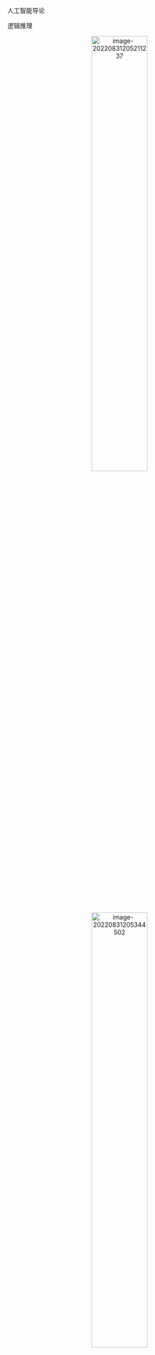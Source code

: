 人工智能导论

逻辑推理

<p align="center"><img alt="image-20220831205211237" height="50%" src="https://raw.githubusercontent.com/Lunaticsky-tql/my_picbed/main/%E4%BA%BA%E5%B7%A5%E6%99%BA%E8%83%BD%E5%AF%BC%E8%AE%BA/20220916221103884501_923_image-20220831205211237.png" width="50%"/></p>
<p align="center"><img alt="image-20220831205344502" height="50%" src="https://raw.githubusercontent.com/Lunaticsky-tql/my_picbed/main/%E4%BA%BA%E5%B7%A5%E6%99%BA%E8%83%BD%E5%AF%BC%E8%AE%BA/20220916221111633086_904_image-20220831205344502.png" width="50%"/></p>
<p align="center"><img alt="image-20220831205448441" height="50%" src="https://raw.githubusercontent.com/Lunaticsky-tql/my_picbed/main/%E4%BA%BA%E5%B7%A5%E6%99%BA%E8%83%BD%E5%AF%BC%E8%AE%BA/20220916221120315099_386_image-20220831205448441.png" width="50%"/></p>

任意对析取，存在对合取都是蕴含关系，分开的条件强于合起来的（举个例子就明白了）

![image-20220831210345470](https://raw.githubusercontent.com/Lunaticsky-tql/my_picbed/main/%E4%BA%BA%E5%B7%A5%E6%99%BA%E8%83%BD%E5%AF%BC%E8%AE%BA/20220916221127063207_401_image-20220831210345470.png)

<p align="center"><img alt="image-20220831210404798" height="50%" src="https://raw.githubusercontent.com/Lunaticsky-tql/my_picbed/main/%E4%BA%BA%E5%B7%A5%E6%99%BA%E8%83%BD%E5%AF%BC%E8%AE%BA/20220916221128281126_946_image-20220831210404798.png" width="50%"/></p>

只与新加入的直接相关

<p align="center"><img alt="image-20220831211022710" height="50%" src="https://raw.githubusercontent.com/Lunaticsky-tql/my_picbed/main/%E4%BA%BA%E5%B7%A5%E6%99%BA%E8%83%BD%E5%AF%BC%E8%AE%BA/20220916221129758335_145_image-20220831211022710.png" width="50%"/></p>
<p align="center"><img alt="image-20220831211029655" height="50%" src="https://raw.githubusercontent.com/Lunaticsky-tql/my_picbed/main/%E4%BA%BA%E5%B7%A5%E6%99%BA%E8%83%BD%E5%AF%BC%E8%AE%BA/20220916221130984768_647_image-20220831211029655.png" width="50%"/></p>
<p align="center"><img alt="image-20220831211350521" height="50%" src="https://raw.githubusercontent.com/Lunaticsky-tql/my_picbed/main/%E4%BA%BA%E5%B7%A5%E6%99%BA%E8%83%BD%E5%AF%BC%E8%AE%BA/20220916221132416550_481_image-20220831211350521.png" width="50%"/></p>

因果分析三层次：关联，介入，反事实

因果图三种形式：链，分连，汇连（chain，fork，collider)

![image-20220831212134887](https://raw.githubusercontent.com/Lunaticsky-tql/my_picbed/main/%E4%BA%BA%E5%B7%A5%E6%99%BA%E8%83%BD%E5%AF%BC%E8%AE%BA/20220916221134366409_448_image-20220831212134887.png)

做法：联合概率分布由每个节点与其父节点之间的条件概率得出。根节点是外生变量，其他的是内生

---



<p align="center"><img alt="image-20220831212713182" height="50%" src="https://raw.githubusercontent.com/Lunaticsky-tql/my_picbed/main/%E4%BA%BA%E5%B7%A5%E6%99%BA%E8%83%BD%E5%AF%BC%E8%AE%BA/20220916221135899101_136_image-20220831212713182.png" width="50%"/></p>

深搜可能会陷入无限循环

<p align="center"><img alt="image-20220831213452142" height="50%" src="https://raw.githubusercontent.com/Lunaticsky-tql/my_picbed/main/%E4%BA%BA%E5%B7%A5%E6%99%BA%E8%83%BD%E5%AF%BC%E8%AE%BA/20220916221137133557_194_image-20220831213452142.png" width="50%"/></p>
<p align="center"><img alt="image-20220831213527818" height="50%" src="https://raw.githubusercontent.com/Lunaticsky-tql/my_picbed/main/%E4%BA%BA%E5%B7%A5%E6%99%BA%E8%83%BD%E5%AF%BC%E8%AE%BA/20220916221139012135_477_image-20220831213527818.png" width="50%"/></p>
<p align="center"><img alt="image-20220831213624058" height="50%" src="https://raw.githubusercontent.com/Lunaticsky-tql/my_picbed/main/%E4%BA%BA%E5%B7%A5%E6%99%BA%E8%83%BD%E5%AF%BC%E8%AE%BA/20220916221140593318_530_image-20220831213624058.png" width="50%"/></p>

有环路的图会使贪婪最佳优先算法不完备。

判断：启发函数满足可容性则一定能保证算法最优性x

树搜索是这样法，图不一定

判断：启发函数恒为0一定满足可容性x

启发函数不一定要是正数。

满足一致性可保证A*搜索算法最优

启发函数不会过高估计从当前节点到目标结点之间的实际代价。x

满足可容性的启发函数才有这样的性质。



MinMax的适用条件：两人博弈，信息透明，零和博弈

<p align="center"><img alt="image-20220831215141822" height="50%" src="https://raw.githubusercontent.com/Lunaticsky-tql/my_picbed/main/%E4%BA%BA%E5%B7%A5%E6%99%BA%E8%83%BD%E5%AF%BC%E8%AE%BA/20220916221142369023_436_image-20220831215141822.png" width="50%"/></p>

注意，没有规定必须要公平。D违反了零和博弈

<p align="center"><img alt="image-20220831220640110" height="50%" src="https://raw.githubusercontent.com/Lunaticsky-tql/my_picbed/main/%E4%BA%BA%E5%B7%A5%E6%99%BA%E8%83%BD%E5%AF%BC%E8%AE%BA/20220916221144124086_686_image-20220831220640110.png" width="50%"/></p>

![image-20220831220659274](https://raw.githubusercontent.com/Lunaticsky-tql/my_picbed/main/%E4%BA%BA%E5%B7%A5%E6%99%BA%E8%83%BD%E5%AF%BC%E8%AE%BA/20220916221145565187_669_image-20220831220659274.png)

这个做法是不对的，根据课本上的过程，A*算法会考虑所有可达的评价函数，每次从边缘集合拓展的节点并非总是当前节点的后继节点。fn评价函数是唯一标准如果发现有更小的，会倒回去。

<p align="center"><img alt="image-20220831220818630" height="50%" src="https://raw.githubusercontent.com/Lunaticsky-tql/my_picbed/main/%E4%BA%BA%E5%B7%A5%E6%99%BA%E8%83%BD%E5%AF%BC%E8%AE%BA/20220916221146871853_388_image-20220831220818630.png" width="50%"/></p>

而且贪婪最佳优先搜索也是启发式算法，优先选择启发函数最小的后继节点拓展。

<p align="center"><img alt="image-20220831222502968" height="50%" src="https://raw.githubusercontent.com/Lunaticsky-tql/my_picbed/main/%E4%BA%BA%E5%B7%A5%E6%99%BA%E8%83%BD%E5%AF%BC%E8%AE%BA/20220916221148285550_794_image-20220831222502968.png" width="50%"/></p>
<p align="center"><img alt="image-20220831222848019" height="50%" src="https://raw.githubusercontent.com/Lunaticsky-tql/my_picbed/main/%E4%BA%BA%E5%B7%A5%E6%99%BA%E8%83%BD%E5%AF%BC%E8%AE%BA/20220916221149618933_986_image-20220831222848019.png" width="50%"/></p>

![image-20220831223950629](https://raw.githubusercontent.com/Lunaticsky-tql/my_picbed/main/%E4%BA%BA%E5%B7%A5%E6%99%BA%E8%83%BD%E5%AF%BC%E8%AE%BA/20220916221152879301_392_image-20220831223950629.png)

![image-20220831223959591](https://raw.githubusercontent.com/Lunaticsky-tql/my_picbed/main/%E4%BA%BA%E5%B7%A5%E6%99%BA%E8%83%BD%E5%AF%BC%E8%AE%BA/20220916221155537145_635_image-20220831223959591.png)

记住蒙特卡洛树UCB的公式，明白反向传播的过程。
$$
U C B=\bar{X}_j+C \times \sqrt{\frac{2 \ln n}{n_j}}
$$
**上限置信区间** **(Upper Confidence Bound, UCB)**

---

监督学习中经验风险和期望风险的概念

![image-20220831224734326](https://raw.githubusercontent.com/Lunaticsky-tql/my_picbed/main/%E4%BA%BA%E5%B7%A5%E6%99%BA%E8%83%BD%E5%AF%BC%E8%AE%BA/20220916221157700882_480_image-20220831224734326.png)

<p align="center"><img alt="image-20220831224903093" height="50%" src="https://raw.githubusercontent.com/Lunaticsky-tql/my_picbed/main/%E4%BA%BA%E5%B7%A5%E6%99%BA%E8%83%BD%E5%AF%BC%E8%AE%BA/20220916221159350035_550_image-20220831224903093.png" width="50%"/></p>

![image-20220831224941130](https://raw.githubusercontent.com/Lunaticsky-tql/my_picbed/main/%E4%BA%BA%E5%B7%A5%E6%99%BA%E8%83%BD%E5%AF%BC%E8%AE%BA/20220916221201393460_662_image-20220831224941130.png)<p align="center"><img alt="image-20220831224941224" height="50%" src="https://raw.githubusercontent.com/Lunaticsky-tql/my_picbed/main/%E4%BA%BA%E5%B7%A5%E6%99%BA%E8%83%BD%E5%AF%BC%E8%AE%BA/20220916221201393460_662_image-20220831224941130.png" width="50%"/></p>

​    常用的正则项方法包括L1正则项和L2正则项：其中L1使权重稀疏，L2使权重平滑。一句话总结就是：L1会趋向于产生少量的特征，而其他的特征都是0，而L2会选择更多的特征，这些特征都会接近于0。

怎么记：1比2小，生成的特征少

<p align="center"><img alt="image-20220831225522763" height="50%" src="https://raw.githubusercontent.com/Lunaticsky-tql/my_picbed/main/%E4%BA%BA%E5%B7%A5%E6%99%BA%E8%83%BD%E5%AF%BC%E8%AE%BA/20220916221204366868_381_image-20220831225522763.png" width="50%"/></p>
<p align="center"><img alt="image-20220831225535198" height="50%" src="https://raw.githubusercontent.com/Lunaticsky-tql/my_picbed/main/%E4%BA%BA%E5%B7%A5%E6%99%BA%E8%83%BD%E5%AF%BC%E8%AE%BA/20220916221206081717_192_image-20220831225535198.png" width="50%"/></p>

考法：判断哪些算法是判别模型，哪些是生成模型。大部分典型机器学习算法都是判别模型。贝叶斯方法，隐马科代夫链式生成模型



<p align="center"><img alt="image-20220831230142515" height="50%" src="https://raw.githubusercontent.com/Lunaticsky-tql/my_picbed/main/%E4%BA%BA%E5%B7%A5%E6%99%BA%E8%83%BD%E5%AF%BC%E8%AE%BA/20220916221207951204_832_image-20220831230142515.png" width="50%"/></p>

信息熵小，信息稳定，单一，纯度高；信息熵大，信息不稳定，纯度低。

<p align="center"><img alt="image-20220831230645025" height="50%" src="https://raw.githubusercontent.com/Lunaticsky-tql/my_picbed/main/%E4%BA%BA%E5%B7%A5%E6%99%BA%E8%83%BD%E5%AF%BC%E8%AE%BA/20220916221209692239_698_image-20220831230645025.png" width="50%"/></p>

决策树是在干什么呢？选择最佳属性对样本进行划分，得到最大的“纯度”

同时注意决策树是有监督学习。

**线性区别分析** **(**linear discriminant analysis, LDA**)**

线性判别分析的核心：类内方差小，类间间隔大。“君子和而不同，小人同而不和”，是一种降为方法

#请判断下面说法是否正确： 线性判别分析是在最大化类间方差和类内方差的比值(√)

#在一个监督学习任务中，每个数据样本有 4个属性和一个类别标签，每种属性分别有3、
2、2和2种可能的取值，类别标签有3种不同的取值。请问可能有多少种不同的样本？（注意，并不是在某个数据集中最多有多少种不同的样本，而是考虑所有可能的样本)()

乘起来就可以。72

![image-20220831232017771](https://raw.githubusercontent.com/Lunaticsky-tql/my_picbed/main/%E4%BA%BA%E5%B7%A5%E6%99%BA%E8%83%BD%E5%AF%BC%E8%AE%BA/20220916221224036219_753_image-20220831232017771.png)

记住就可以

重点：

<p align="center"><img alt="image-20220831231843333" height="50%" src="https://raw.githubusercontent.com/Lunaticsky-tql/my_picbed/main/%E4%BA%BA%E5%B7%A5%E6%99%BA%E8%83%BD%E5%AF%BC%E8%AE%BA/20220916221225672479_673_image-20220831231843333.png" width="50%"/></p>
<p align="center"><img alt="image-20220831232347725" height="50%" src="https://raw.githubusercontent.com/Lunaticsky-tql/my_picbed/main/%E4%BA%BA%E5%B7%A5%E6%99%BA%E8%83%BD%E5%AF%BC%E8%AE%BA/20220916221227106679_945_image-20220831232347725.png" width="50%"/></p>
<p align="center"><img alt="image-20220831233241581" height="50%" src="https://raw.githubusercontent.com/Lunaticsky-tql/my_picbed/main/%E4%BA%BA%E5%B7%A5%E6%99%BA%E8%83%BD%E5%AF%BC%E8%AE%BA/20220916221229085668_716_image-20220831233241581.png" width="50%"/></p>



ada boosting



 $Z_m=\sum_{i=1}^N w_{m, i} \mathrm{e}^{-\alpha_m y G_i\left(x_i\right) \text { 。 }}$ 可以把对第 $i$ 个训练样本更新后的分布权重写为如下分段函数形式:
$$
w_{m+1, i}= \begin{cases}\frac{w_{m, i}}{Z_m} \mathrm{e}^{-\alpha_m}, &amp; G_m\left(x_i\right)=y_i \\ \frac{w_{m, i}}{Z_m} \mathrm{e}^{\alpha_m}, &amp; G_m\left(x_i\right) \neq y_i\end{cases}
$$
可见, 如果第 $i$ 个训练样本无法被第 $m$ 个弱分类器 $G_m(x)$ 分类成功, 则需要增大该样本权重, 否则减少该样本权重。这样, 被错误分类样本 会在训练第 $m+1$ 个弱分类器 $G_{m+1}(x)$ 时被 “重点关注”。

在第 $m$ 次迭代中, Ada Boosting 总是趋向于将具有<font color="Apricot">最小误差的学习模型</font>（err最小的）选做本轮次生成的弱分类器 $G_m$, 促使累积误差快速下降。

---

无监督学习

K-means往往找都是一个局部最优

聚类迭代满足如下任意一个条件，则聚类停止：

•已经达到了迭代次数上限

•前后两次迭代中，聚类质心基本保持不变



<p align="center"><img alt="image-20220831234829916" height="50%" src="https://raw.githubusercontent.com/Lunaticsky-tql/my_picbed/main/%E4%BA%BA%E5%B7%A5%E6%99%BA%E8%83%BD%E5%AF%BC%E8%AE%BA/20220916221230319204_134_image-20220831234829916.png" width="50%"/></p>
<p align="center"><img alt="image-20220831234856133" height="50%" src="https://raw.githubusercontent.com/Lunaticsky-tql/my_picbed/main/%E4%BA%BA%E5%B7%A5%E6%99%BA%E8%83%BD%E5%AF%BC%E8%AE%BA/20220916221232576761_180_image-20220831234856133.png" width="50%"/></p>

应当是尽量“不相关”

•**主成分分析是将𝑛维特征数据映射到𝑙维空间**(**n≫l**)**，去除原始数据之间的冗余性（通过去除相关性手段达到这一目的）。**每一维的样本方差尽可能大



•**特征人脸方法是一种应用主成份分析来实现人脸图像降维的方法，其本质是用一种称为“特征人脸****(eigenface)”****的特征向量（而不是像素）按照线性组合形式来表达每一张原始人脸图像，进而实现人脸识别。**

每一个特征人脸的维数与原始人脸图像的维数一样大x 会变小

特征人脸之间的相关度要尽可能大√

为了使算法更高效采用了奇异值分解的方法

---

<p align="center"><img alt="image-20220901002546496" height="50%" src="https://raw.githubusercontent.com/Lunaticsky-tql/my_picbed/main/%E4%BA%BA%E5%B7%A5%E6%99%BA%E8%83%BD%E5%AF%BC%E8%AE%BA/20220916221234267125_288_image-20220901002546496.png" width="50%"/></p>

批量梯度下降算法是在整个训练集上计算损失误差C()。如果数据集较大，则会因内存容量不足而无法完成，同时这一方法收敛速度较慢。随机梯度下降算法是使用训练集中每个训练样本计算所得C()来分别更新参数。虽然，随机梯度下降收敛速度会快一些，但可能出现所优化目标函数震荡不稳定现象。

<p align="center"><img alt="image-20220901004646914" height="50%" src="https://raw.githubusercontent.com/Lunaticsky-tql/my_picbed/main/%E4%BA%BA%E5%B7%A5%E6%99%BA%E8%83%BD%E5%AF%BC%E8%AE%BA/20220916221236054772_109_image-20220901004646914.png" width="50%"/></p>
$$
f(x)=\frac{1}{1+\mathrm{e}^{-x}}
$$
选取 sigmoid函数作为激活函数, 因为其具有如下优点: (1) 概率形式输出, sigmoid函数值域为 $(0,1)$, 因此使 sigmoid函数输出可视为概 率值; (2) 单调递增, sigmoid函数对输人 $x$ 取值范围没有限制, 但当 $x$ 大 于一定值后, 函数输出无限趋近于 1 , 而小于一定数值后, 函数输出无限趋近于 0 , 特别地, 当 $x=0$ 时, 函数输出为 $0.5$; (3) 非线性变化, $x$ 取 值在 0 附近时, 函数输出值的变化幅度比较大 (函数值变化陡峭), 意味 着函数在 0 附近容易被激活且是非线性变化, 当 $x$ 取值很大或很小时, 函数输出值几乎不变, 这是基于概率的一种认识与需要。

![image-20220901012351440](https://raw.githubusercontent.com/Lunaticsky-tql/my_picbed/main/%E4%BA%BA%E5%B7%A5%E6%99%BA%E8%83%BD%E5%AF%BC%E8%AE%BA/20220916221237401626_567_image-20220901012351440.png)

![18847AE23DD2B372FDC17C0241B6FA89](https://raw.githubusercontent.com/Lunaticsky-tql/my_picbed/main/%E4%BA%BA%E5%B7%A5%E6%99%BA%E8%83%BD%E5%AF%BC%E8%AE%BA/20220916221240011597_930_18847AE23DD2B372FDC17C0241B6FA89.jpg)

![image-20220901012412558](https://raw.githubusercontent.com/Lunaticsky-tql/my_picbed/main/%E4%BA%BA%E5%B7%A5%E6%99%BA%E8%83%BD%E5%AF%BC%E8%AE%BA/20220916221237401626_567_image-20220901012351440.png)

![image-20220901012437001](https://raw.githubusercontent.com/Lunaticsky-tql/my_picbed/main/%E4%BA%BA%E5%B7%A5%E6%99%BA%E8%83%BD%E5%AF%BC%E8%AE%BA/20220916221245033698_681_image-20220901012437001.png)

<p align="center"><img alt="image-20220901012512732" height="50%" src="https://raw.githubusercontent.com/Lunaticsky-tql/my_picbed/main/%E4%BA%BA%E5%B7%A5%E6%99%BA%E8%83%BD%E5%AF%BC%E8%AE%BA/20220916221246660573_722_image-20220901012512732.png" width="50%"/></p>

![image-20220901012559806](https://raw.githubusercontent.com/Lunaticsky-tql/my_picbed/main/%E4%BA%BA%E5%B7%A5%E6%99%BA%E8%83%BD%E5%AF%BC%E8%AE%BA/20220916221248004240_176_image-20220901012559806.png)

![image-20220901012619080](https://raw.githubusercontent.com/Lunaticsky-tql/my_picbed/main/%E4%BA%BA%E5%B7%A5%E6%99%BA%E8%83%BD%E5%AF%BC%E8%AE%BA/20220916221249466398_422_image-20220901012619080.png)

![image-20220901012639822](https://raw.githubusercontent.com/Lunaticsky-tql/my_picbed/main/%E4%BA%BA%E5%B7%A5%E6%99%BA%E8%83%BD%E5%AF%BC%E8%AE%BA/20220916221251026834_417_image-20220901012639822.png)

---

强化学习的特征

![image-20220901082606079](https://raw.githubusercontent.com/Lunaticsky-tql/my_picbed/main/%E4%BA%BA%E5%B7%A5%E6%99%BA%E8%83%BD%E5%AF%BC%E8%AE%BA/20220916221252634813_271_image-20220901082606079.png)

<p align="center"><img alt="image-20220901082635583" height="50%" src="https://raw.githubusercontent.com/Lunaticsky-tql/my_picbed/main/%E4%BA%BA%E5%B7%A5%E6%99%BA%E8%83%BD%E5%AF%BC%E8%AE%BA/20220916221254174712_770_image-20220901082635583.png" width="50%"/></p>

一个随机过程实际上是一列随时间变化的随机变量。当时间是离散 量时, 一个随机过程可以表示为 $\left\{X_t\right\}_{t=0,1,2, \cdots}$, 这里每个 $X_t$ 都是一个随机变量, 这被称为离散随机过程。为了方便分析和求解, 通常要求通过合理的问题定义使得一个随机过程满足马尔可夫性 (Markov property), 即满足如下性质:
$$
P\left(X_{t+1}=x_{t+1} \mid X_0=x_0, X_1=x_1, \cdots, X_t=x_t\right)=P\left(X_{t+1}=x_{t+1} \mid X_t=x_t\right) \text { (式7.1) }
$$
这个公式的直观解释为: 下一刻的状态 $X_{t+1}$ 只由当前状态 $X_t$ 决定 (而与更早的所有状态均无关)。满足马尔可夫性的离散随机过程被称为 马尔可夫链 (Markov chain)。

<p align="center"><img alt="image-20220901083631487" height="50%" src="https://raw.githubusercontent.com/Lunaticsky-tql/my_picbed/main/%E4%BA%BA%E5%B7%A5%E6%99%BA%E8%83%BD%E5%AF%BC%E8%AE%BA/20220916221255863567_937_image-20220901083631487.png" width="50%"/></p>

- 动作 $-$ 价值函数 (action-value function): $q: S \times A \mapsto \mathbb{R}$, 其中 $q_\pi(s, a)=\mathbb{E}_\pi\left[G_t \mid S_t=s, A_t=a\right]$, 表示智能体在时刻 $t$ 处于状态 $s$ 时, 选择 了动作 $a$ 后，在 $t$ 时刻后根据策略 $\pi$ 采取行动所获得回报的期望。
价值函数和动作 $-$ 价值函数反映了智能体在某一策略下所对应状态 序列获得回报的期望, 它比回报本身更加准确地刻画了智能体的目标。 注意, 价值函数和动作 $-$ 价值函数的定义之所以能够成立, 离不开决策 过程所具有的马尔可夫性, 即当位于当前状态 $s$ 时, 无论当前时刻 $t$ 的取值是多少, 一个策略回报值的期望是一定的 (当前状态只与前一状态有 关，与时间无关）。（所以不是$q_\pi(s, a,t)$）
至此, 强化学习可以转化为一个策略学习问题, 其定义为: 给定一 个马尔可夫决策过程 $M D P=(S, A, P, R, \gamma)$, 学习一个最优策略 $\pi^*$, 对任 意 $s \in S$ 使得 $V_{\pi^*}(s)$ 值最大。

![image-20220901083736614](https://raw.githubusercontent.com/Lunaticsky-tql/my_picbed/main/%E4%BA%BA%E5%B7%A5%E6%99%BA%E8%83%BD%E5%AF%BC%E8%AE%BA/20220916221257340897_656_image-20220901083736614.png)

![image-20220901083803818](https://raw.githubusercontent.com/Lunaticsky-tql/my_picbed/main/%E4%BA%BA%E5%B7%A5%E6%99%BA%E8%83%BD%E5%AF%BC%E8%AE%BA/20220916221258558310_351_image-20220901083803818.png)

---



<p align="center"><img alt="image-20220901090535698" height="50%" src="https://raw.githubusercontent.com/Lunaticsky-tql/my_picbed/main/%E4%BA%BA%E5%B7%A5%E6%99%BA%E8%83%BD%E5%AF%BC%E8%AE%BA/20220916221300893504_791_image-20220901090535698.png" width="50%"/></p>

![image-20220901090816141](https://raw.githubusercontent.com/Lunaticsky-tql/my_picbed/main/%E4%BA%BA%E5%B7%A5%E6%99%BA%E8%83%BD%E5%AF%BC%E8%AE%BA/20220916221302843487_985_image-20220901090816141.png)